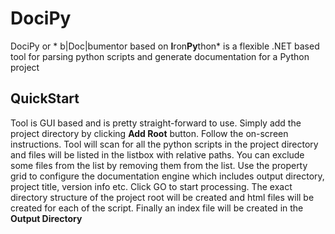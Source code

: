 # DociPy
DociPy or * b|Doc|bumentor based on **I**ron**Py**thon* is a flexible .NET based tool for parsing python scripts and generate documentation for a Python project

## QuickStart 
Tool is GUI based and is pretty straight-forward to use. Simply add the project directory by clicking **Add Root** button. 
Follow the on-screen instructions. Tool will scan for all the python scripts in the project directory and files will be listed
in the listbox with relative paths. You can exclude some files from the list by removing them from the list. 
Use the property grid to configure the documentation engine which includes output directory, project title, version info etc.
Click GO to start processing. The exact directory structure of the project root will be created and html files will be created
for each of the script. Finally an index file will be created in the **Output Directory**

